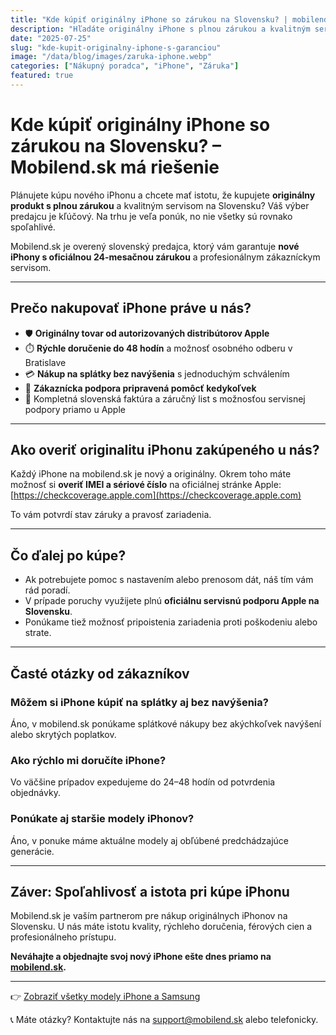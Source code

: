 ```yaml
---
title: "Kde kúpiť originálny iPhone so zárukou na Slovensku? | mobilend.sk"
description: "Hľadáte originálny iPhone s plnou zárukou a kvalitným servisom? Objavte výhody nákupu na mobilend.sk – overený predajca s rýchlym doručením a možnosťou splátok."
date: "2025-07-25"
slug: "kde-kupit-originalny-iphone-s-garanciou"
image: "/data/blog/images/zaruka-iphone.webp"
categories: ["Nákupný poradca", "iPhone", "Záruka"]
featured: true
---
```


# Kde kúpiť originálny iPhone so zárukou na Slovensku? – Mobilend.sk má riešenie

Plánujete kúpu nového iPhonu a chcete mať istotu, že kupujete **originálny produkt s plnou zárukou** a kvalitným servisom na Slovensku? Váš výber predajcu je kľúčový. Na trhu je veľa ponúk, no nie všetky sú rovnako spoľahlivé.

Mobilend.sk je overený slovenský predajca, ktorý vám garantuje **nové iPhony s oficiálnou 24-mesačnou zárukou** a profesionálnym zákazníckym servisom.

---

## Prečo nakupovať iPhone práve u nás?

- 🛡️ **Originálny tovar od autorizovaných distribútorov Apple**  
- ⏱️ **Rýchle doručenie do 48 hodín** a možnosť osobného odberu v Bratislave  
- 💳 **Nákup na splátky bez navýšenia** s jednoduchým schválením  
- 🤝 **Zákaznícka podpora pripravená pomôcť kedykoľvek**  
- 📄 Kompletná slovenská faktúra a záručný list s možnosťou servisnej podpory priamo u Apple

---

## Ako overiť originalitu iPhonu zakúpeného u nás?

Každý iPhone na mobilend.sk je nový a originálny. Okrem toho máte možnosť si **overiť IMEI a sériové číslo** na oficiálnej stránke Apple:  
[https://checkcoverage.apple.com](https://checkcoverage.apple.com)

To vám potvrdí stav záruky a pravosť zariadenia.

---

## Čo ďalej po kúpe?

- Ak potrebujete pomoc s nastavením alebo prenosom dát, náš tím vám rád poradí.  
- V prípade poruchy využijete plnú **oficiálnu servisnú podporu Apple na Slovensku**.  
- Ponúkame tiež možnosť pripoistenia zariadenia proti poškodeniu alebo strate.

---

## Časté otázky od zákazníkov

### Môžem si iPhone kúpiť na splátky aj bez navýšenia?

Áno, v mobilend.sk ponúkame splátkové nákupy bez akýchkoľvek navýšení alebo skrytých poplatkov.

### Ako rýchlo mi doručíte iPhone?

Vo väčšine prípadov expedujeme do 24–48 hodín od potvrdenia objednávky.

### Ponúkate aj staršie modely iPhonov?

Áno, v ponuke máme aktuálne modely aj obľúbené predchádzajúce generácie.

---

## Záver: Spoľahlivosť a istota pri kúpe iPhonu

Mobilend.sk je vaším partnerom pre nákup originálnych iPhonov na Slovensku. U nás máte istotu kvality, rýchleho doručenia, férových cien a profesionálneho prístupu.

**Neváhajte a objednajte svoj nový iPhone ešte dnes priamo na [mobilend.sk](https://mobilend.sk).**

---

👉 [Zobraziť všetky modely iPhone a Samsung](/katalog)

📞 Máte otázky? Kontaktujte nás na [support@mobilend.sk](mailto:support@mobilend.sk) alebo telefonicky.
